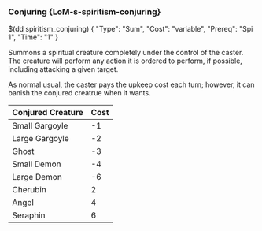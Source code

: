 ### Conjuring {LoM-s-spiritism-conjuring}

$(dd spiritism_conjuring) { 
"Type": "Sum",
"Cost": "variable",
"Prereq": "Spi 1",
"Time": "1"
}

Summons a spiritual creature completely under the control of the caster.
The creature will perform any action it is ordered to perform, if possible,
including attacking a given target.

As normal usual, the caster pays the upkeep cost each turn; however, it can
banish the conjured creatrue when it wants.

| Conjured Creature | Cost |
|--------|------------|
| Small Gargoyle | -1 |
| Large Gargoyle | -2 |
| Ghost | -3 |
| Small Demon | -4 |
| Large Demon | -6 |
| Cherubin | 2 |
| Angel | 4 |
| Seraphin | 6 |

